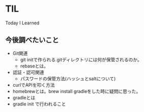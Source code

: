 # TIL
Today I Learned

## 今後調べたいこと
- Git関連
  - git initで作られる.gitディレクトリには何が保管されるのか。
  - rebaseとは。
- 認証・認可関連
  - パスワードの保管方法(ハッシュとsaltについて)
- curlでAPIを叩く方法
- homebrewとは。brew install gradleをした時に疑問に思った。
- gradleとは
- gradle init で行われること